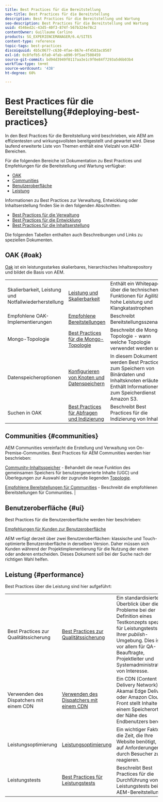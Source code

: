 ```yaml
---
title: Best Practices für die Bereitstellung
seo-title: Best Practices für die Bereitstellung
description: Best Practices für die Bereitstellung und Wartung
seo-description: Best Practices für die Bereitstellung und Wartung
uuid: 4546ed2c-43d5-40f3-874f-567b324e78c2
contentOwner: Guillaume Carlino
products: SG_EXPERIENCEMANAGER/6.4/SITES
content-type: reference
topic-tags: best-practices
discoiquuid: 4b5c0677-c630-4fae-867e-4f4583ac8507
exl-id: 0c8fefb5-6fa0-4fab-a890-9f5ae7508459
source-git-commit: bd94d3949f0117aa3e1c9f0e84f7293a5d6b03b4
workflow-type: tm+mt
source-wordcount: '438'
ht-degree: 60%

---
```


# Best Practices für die Bereitstellung{#deploying-best-practices}

In den Best Practices für die Bereitstellung wird beschrieben, wie AEM am effizientesten und wirkungsvollsten bereitgestellt und gewartet wird. Diese laufend erweiterte Liste von Themen enthält eine Vielzahl von AEM-Bereichen.

Für die folgenden Bereiche ist Dokumentation zu Best Practices und Empfehlungen für die Bereitstellung und Wartung verfügbar:

* [OAK](#oak)
* [Communities](#communities)
* [Benutzeroberfläche](#ui)
* [Leistung](#performance)

Informationen zu Best Practices zur Verwaltung, Entwicklung oder Inhaltserstellung finden Sie in den folgenden Abschnitten:

* [Best Practices für die Verwaltung ](/help/sites-administering/administer-best-practices.md)
* [Best Practices für die Entwicklung](/help/sites-developing/best-practices.md)
* [Best Practices für die Inhaltserstellung](/help/sites-authoring/best-practices.md)

Die folgenden Tabellen enthalten auch Beschreibungen und Links zu speziellen Dokumenten.

## OAK {#oak}

[Oak](/help/sites-deploying/platform.md) ist ein leistungsstarkes skalierbares, hierarchisches Inhaltsrepository und bildet die Basis von AEM.

<table> 
 <tbody>
  <tr>
   <td><p>Skalierbarkeit, Leistung und Notfallwiederherstellung</p> </td> 
   <td><a href="/help/sites-deploying/performance.md">Leistung und Skalierbarkeit</a></td> 
   <td>Enthält ein Whitepaper über die technischen Funktionen für Agilität, hohe Leistung und Klangkatastrophen</td> 
  </tr>
  <tr>
   <td>Empfohlene OAK-Implementierungen</td> 
   <td><a href="/help/sites-deploying/recommended-deploys.md">Empfohlene Bereitstellungen</a></td> 
   <td>Beschreibt Bereitstellungsszenarien</td> 
  </tr>
  <tr>
   <td>Mongo-Topologie</td> 
   <td><a href="/help/sites-deploying/recommended-deploys.md">Best Practices für die Mongo-Topologie</a></td> 
   <td>Beschreibt die Mongo-Topologie - wann welche Topologie verwendet werden soll.</td> 
  </tr>
  <tr>
   <td>Datenspeicheroptionen</td> 
   <td><a href="/help/sites-deploying/data-store-config.md">Konfigurieren von Knoten und Datenspeichern</a></td> 
   <td>In diesem Dokument werden Best Practices zum Speichern von Binärdaten und Inhaltsknoten erläutert. Enthält Informationen zum Speicherdienst Amazon S3.</td> 
  </tr>
  <tr>
   <td>Suchen in OAK</td> 
   <td><a href="/help/sites-deploying/best-practices-for-queries-and-indexing.md">Best Practices für Abfragen und Indizierung</a><br /> </td> 
   <td>Beschreibt Best Practices für die Indizierung von Inhalten.</td> 
  </tr>
 </tbody>
</table>

## Communities {#communities}

AEM Communities vereinfacht die Erstellung und Verwaltung von On-Premise-Communities. Best Practices für AEM Communities werden hier beschrieben:

[Community-Inhaltsspeicher](/help/communities/working-with-srp.md)  - Behandelt die neue Funktion des gemeinsamen Speichers für benutzergenerierte Inhalte (UGC) und Überlegungen zur Auswahl der zugrunde liegenden  [Topologie](/help/communities/topologies.md).

[Empfohlene Bereitstellungen für Communities](/help/sites-deploying/recommended-deploys.md#considerations-for-aem-communities)  - Beschreibt die empfohlenen Bereitstellungen für Communities. |

## Benutzeroberfläche {#ui}

Best Practices für die Benutzeroberfläche werden hier beschrieben: 

[Empfehlungen für Kunden zur Benutzeroberfläche](/help/sites-deploying/ui-recommendations.md)

AEM verfügt derzeit über zwei Benutzeroberflächen: klassische und Touch-optimierte Benutzeroberfläche in derselben Version. Daher müssen sich Kunden während der Projektimplementierung für die Nutzung der einen oder anderen entscheiden. Dieses Dokument soll bei der Suche nach der richtigen Wahl helfen.

## Leistung {#performance}

Best Practices über die Leistung sind hier aufgeführt:

<table> 
 <tbody>
  <tr>
   <td>Best Practices zur Qualitätssicherung</td> 
   <td><a href="/help/sites-deploying/configuring-performance.md#best-practices-for-quality-assurance">Best Practices zur Qualitätssicherung</a></td> 
   <td>Ein standardisierter Überblick über die Probleme bei der Definition eines Testkonzepts speziell für Leistungstests in Ihrer <em>publish</em>-Umgebung. Dies ist vor allem für QA-Beauftragte, Projektleiter und Systemadministratoren von Interesse.</td> 
  </tr>
  <tr>
   <td>Verwenden des Dispatchers mit einem CDN </td> 
   <td><a href="https://helpx.adobe.com/experience-manager/dispatcher/using/dispatcher.html#using-dispatcher-with-a-cdn">Verwenden des Dispatchers mit einem CDN </a></td> 
   <td>Ein CDN (Content Delivery Network) wie Akamai Edge Delivery oder Amazon Cloud Front stellt Inhalte von einem Speicherort in der Nähe des Endbenutzers bereit.</td> 
  </tr>
  <tr>
   <td>Leistungsoptimierung</td> 
   <td><a href="/help/sites-deploying/configuring-performance.md">Leistungsoptimierung</a></td> 
   <td>Ein wichtiger Faktor ist die Zeit, die Ihre Website benötigt, um auf Anforderungen durch Besucher zu reagieren.</td> 
  </tr>
  <tr>
   <td>Leistungstests</td> 
   <td><a href="/help/sites-deploying/best-practices-for-performance-testing.md">Best Practices für Leistungstests</a></td> 
   <td>Beschreibt Best Practices für die Durchführung von Leistungstests bei der AEM-Bereitstellung<br />  </td> 
  </tr>
 </tbody>
</table>
